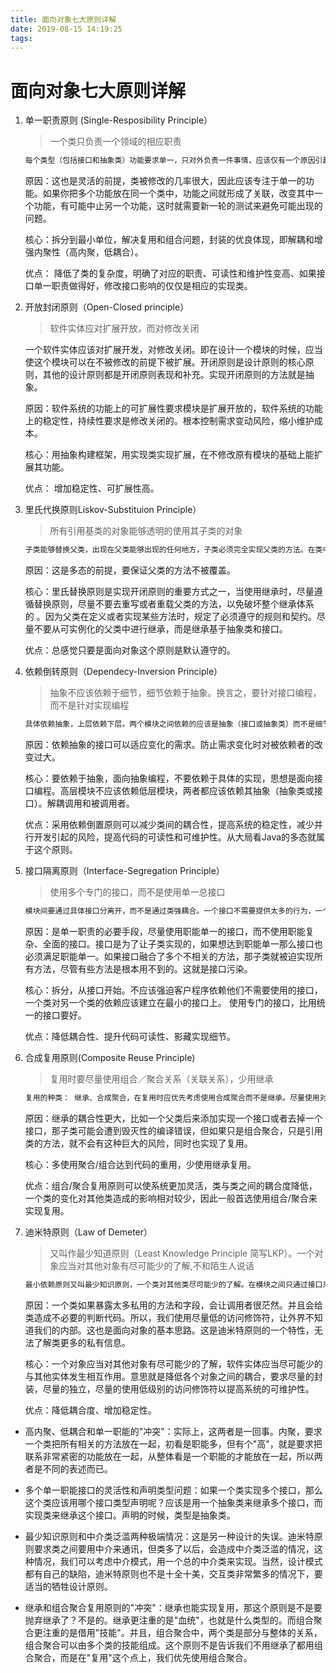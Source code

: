 ```yaml
---
title: 面向对象七大原则详解
date: 2019-08-15 14:19:25
tags:
---
```

# 面向对象七大原则详解

1. 单一职责原则 (Single-Resposibility Principle）

    > 一个类只负责一个领域的相应职责

    ```java
    每个类型（包括接口和抽象类）功能要求单一，只对外负责一件事情，应该仅有一个原因引起类的变更。不要让一个类存在多个改变的理由。只应该做和一个任务相关的业务，不应该把过多的业务放在一个类中完成。单一职责原则不只是面向对象编程思想所特有的，只要是模块化的程序设计，都适用单一职责原则。
    ```

    原因：这也是灵活的前提，类被修改的几率很大，因此应该专注于单一的功能。如果你把多个功能放在同一个类中，功能之间就形成了关联，改变其中一个功能，有可能中止另一个功能，这时就需要新一轮的测试来避免可能出现的问题。

    核心：拆分到最小单位，解决复用和组合问题，封装的优良体现，即解耦和增强内聚性（高内聚，低耦合）。

    优点： 降低了类的复杂度，明确了对应的职责、可读性和维护性变高、如果接口单一职责做得好，修改接口影响的仅仅是相应的实现类。

2. 开放封闭原则（Open-Closed principle）

    > 软件实体应对扩展开放，而对修改关闭

    一个软件实体应该对扩展开发，对修改关闭。即在设计一个模块的时候，应当使这个模块可以在不被修改的前提下被扩展。开闭原则是设计原则的核心原则，其他的设计原则都是开闭原则表现和补充。实现开闭原则的方法就是抽象。

    原因：软件系统的功能上的可扩展性要求模块是扩展开放的，软件系统的功能上的稳定性，持续性要求是修改关闭的。根本控制需求变动风险，缩小维护成本。

    核心：用抽象构建框架，用实现类实现扩展，在不修改原有模块的基础上能扩展其功能。

    优点： 增加稳定性、可扩展性高。

3. 里氏代换原则Liskov-Substituion Principle）

    > 所有引用基类的对象能够透明的使用其子类的对象

    ```java
    子类能够替换父类，出现在父类能够出现的任何地方，子类必须完全实现父类的方法。在类中调用其他类是务必要使用父类或接口，如果不能使用父类或接口，则说明类的设计已经违背了LSP原则。覆盖或实现父类的方法时输入参数可以被放大。即子类可以重载父类的方法，但输入参数应比父类方法中的大，这样在子类代替父类的时候，调用的仍然是父类的方法。里氏替换原则是针对继承而言的，如果继承是为了实现代码重用，也就是为了共享方法，那么共享的方法应该保持不变，不被子类重新定义。如果继承是为了多态那么，而多态的前提是子类覆盖父类的方法所以将父类定义为抽象类，抽象类不能够实例化对象也就不存在替换这一说。
    ```

    原因：这是多态的前提，要保证父类的方法不被覆盖。

    核心：里氏替换原则是实现开闭原则的重要方式之一，当使用继承时，尽量遵循替换原则，尽量不要去重写或者重载父类的方法，以免破坏整个继承体系的 。因为父类在定义或者实现某些方法时，规定了必须遵守的规则和契约。尽量不要从可实例化的父类中进行继承，而是继承基于抽象类和接口。

    优点：总感觉只要是面向对象这个原则是默认遵守的。

4. 依赖倒转原则（Dependecy-Inversion Principle）

    > 抽象不应该依赖于细节，细节依赖于抽象。换言之，要针对接口编程，而不是针对实现编程

    ```java
    具体依赖抽象，上层依赖下层。两个模块之间依赖的应该是抽象（接口或抽象类）而不是细节（实现类）。细节（实现类）依赖于抽象（接口或抽象类）。相对于实现类的多变性，抽象的东西要稳定得多，基于抽象的构架也比基于实现的架构更加稳定，且扩展性更高。通过构造函数、setter方法传递依赖对象，接口声明实现依赖对象。要根据接口隔离原则分拆接口时，必须满足单一职责原则。想要理解依赖倒置原则，必须先理解传统的解决方案。面相对象的初期的程序，被调用者依赖于调用者。也就是调用者决定被调用者有什么方法，有什么样的实现方式，这种结构在需求变更的时候，会付出很大的代价，甚至推翻重写。依赖倒置原则就是要求调用者和被调用者都依赖抽象，这样两者没有直接的关联和接触，在变动的时候，一方的变动不会影响另一方的变动。
    ```

    原因：依赖抽象的接口可以适应变化的需求。防止需求变化时对被依赖者的改变过大。

    核心：要依赖于抽象，面向抽象编程，不要依赖于具体的实现，思想是面向接口编程。高层模块不应该依赖低层模块，两者都应该依赖其抽象（抽象类或接口）。解耦调用和被调用者。

    优点：采用依赖倒置原则可以减少类间的耦合性，提高系统的稳定性，减少并行开发引起的风险，提高代码的可读性和可维护性。从大局看Java的多态就属于这个原则。

5. 接口隔离原则（Interface-Segregation Principle）

    > 使用多个专门的接口，而不是使用单一总接口

    ```java
    模块间要通过具体接口分离开，而不是通过类强耦合。一个接口不需要提供太多的行为，一个接口应该只提供一种对外的功能，不应该把所有的操作都封装到一个接口当中。分离接口的两种实现方法：使用委托分离接口和使用多重继承分离接口。例如A类对B类的依赖，可以抽象接口I，B实现I，A类依赖I来实现。但是抽象接口必须功能最小化（与单一功能原则有点不谋而合）。建立单一接口，不要建立庞大的接口，尽量细化接口，接口中的方法尽量少。也就是要为各个类建立专用的接口，而不要试图去建立一个很庞大的接口供所有依赖它的类去调用。依赖几个专用的接口要比依赖一个综合的接口更灵活。接口是设计时对外部设定的约定，通过分散定义多个接口，可以预防外来变更的扩散，提高系统的灵活性和可维护性。
    ```

    原因：是单一职责的必要手段，尽量使用职能单一的接口，而不使用职能复杂、全面的接口。接口是为了让子类实现的，如果想达到职能单一那么接口也必须满足职能单一。如果接口融合了多个不相关的方法，那子类就被迫实现所有方法，尽管有些方法是根本用不到的。这就是接口污染。

    核心：拆分，从接口开始。不应该强迫客户程序依赖他们不需要使用的接口，一个类对另一个类的依赖应该建立在最小的接口上。 使用专门的接口，比用统一的接口要好。

    优点：降低耦合性、提升代码可读性、影藏实现细节。

6. 合成复用原则(Composite Reuse Principle)

    > 复用时要尽量使用组合／聚合关系（关联关系），少用继承

    ```java
    复用的种类： 继承、合成聚合，在复用时应优先考虑使用合成聚合而不是继承。尽量使用对象组合，而不是继承来达到复用的目的。该原则就是在一个新的对象里面使用一些已有的对象，使之成为新对象的一部分：新的对象通过向这些对象的委派达到复用已有功能的目的。为了达到代码复用的目的，尽量使用组合与聚合，而不是继承。组合聚合只是引用其他的类的方法，而不会受引用的类的继承而改变血统。
    ```

    原因：继承的耦合性更大，比如一个父类后来添加实现一个接口或者去掉一个接口，那子类可能会遭到毁灭性的编译错误，但如果只是组合聚合，只是引用类的方法，就不会有这种巨大的风险，同时也实现了复用。

    核心：多使用聚合/组合达到代码的重用，少使用继承复用。

    优点：组合/聚合复用原则可以使系统更加灵活，类与类之间的耦合度降低，一个类的变化对其他类造成的影响相对较少，因此一般首选使用组合/聚合来实现复用。

7. 迪米特原则（Law of Demeter）

    > 又叫作最少知道原则（Least Knowledge Principle 简写LKP）。一个对象应当对其他对象有尽可能少的了解,不和陌生人说话

    ```java
    最小依赖原则又叫最少知识原则，一个类对其他类尽可能少的了解。在模块之间只通过接口来通信，而不理会模块的内部工作原理，可以使各个模块的耦合成都降到最低，促进软件的复用在类的划分上，应该创建有弱耦合的类；在类的结构设计上，每一个类都应当尽量降低成员的访问权限；在类的设计上，只要有可能，一个类应当设计成不变；在对其他类的引用上，一个对象对其它对象的引用应当降到最低；尽量降低类的访问权限；谨慎使用序列化功能；不要暴露类成员，而应该提供相应的访问器(属性)。要求类之间的直接联系尽量的少，两个类的访问，通过第三个中介类来实现。每个对象都会与其他对象有耦合关系，出现成员变量、方法参数、方法返回值中的类为直接的耦合依赖，而出现在局部变量中的类则不是直接耦合依赖，也就是说不是直接耦合依赖的类最好不要作为局部变量的形式出现在类的内部。
    ```

    原因：一个类如果暴露太多私用的方法和字段，会让调用者很茫然。并且会给类造成不必要的判断代码。所以，我们使用尽量低的访问修饰符，让外界不知道我们的内部。这也是面向对象的基本思路。这是迪米特原则的一个特性，无法了解类更多的私有信息。

    核心：一个对象应当对其他对象有尽可能少的了解，软件实体应当尽可能少的与其他实体发生相互作用。意思就是降低各个对象之间的耦合，要求尽量的封装，尽量的独立，尽量的使用低级别的访问修饰符以提高系统的可维护性。

    优点：降低耦合度、增加稳定性。

* 高内聚、低耦合和单一职能的"冲突"：实际上，这两者是一回事。内聚，要求一个类把所有相关的方法放在一起，初看是职能多，但有个"高"，就是要求把联系非常紧密的功能放在一起，从整体看是一个职能的才能放在一起，所以两者是不同的表述而已。

* 多个单一职能接口的灵活性和声明类型问题：如果一个类实现多个接口，那么这个类应该用哪个接口类型声明呢？应该是用一个抽象类来继承多个接口，而实现类来继承这个接口。声明的时候，类型是抽象类。

* 最少知识原则和中介类泛滥两种极端情况：这是另一种设计的失误。迪米特原则要求类之间要用中介来通讯，但类多了以后，会造成中介类泛滥的情况，这种情况，我们可以考虑中介模式，用一个总的中介类来实现。当然，设计模式都有自己的缺陷，迪米特原则也不是十全十美，交互类非常繁多的情况下，要适当的牺牲设计原则。

* 继承和组合聚合复用原则的"冲突"：继承也能实现复用，那这个原则是不是要抛弃继承了？不是的。继承更注重的是"血统"，也就是什么类型的。而组合聚合更注重的是借用"技能"。并且，组合聚合中，两个类是部分与整体的关系，组合聚合可以由多个类的技能组成。这个原则不是告诉我们不用继承了都用组合聚合，而是在"复用"这个点上，我们优先使用组合聚合。
  